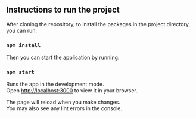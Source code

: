 ## Instructions to run the project

After cloning the repository, to install the packages in the project directory,
you can run:

### `npm install`

Then you can start the application by running:

### `npm start`

Runs the app in the development mode.\
Open [http://localhost:3000](http://localhost:3000) to view it in your browser.

The page will reload when you make changes.\
You may also see any lint errors in the console.
